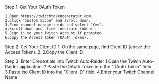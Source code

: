 Step 1: Get Your OAuth Token

    1.Open https://twitchtokengenerator.com.
    2.Click "Custom Scope" and scroll down.
    3.Find channel:manage:raids and select "Yes".
    4.Scroll down and click "Generate Token!".
    5.Sign in to your Twitch account if prompted.
    6.Copy the Access Token (OAuth Token).

Step 2: Get Your Client ID
        1. On the same page, find Client ID (above the Access Token).
        2. 2.Copy the Client ID.

Step 3: Enter Credentials into Twitch Auto-Raider
  	1.Open the Twitch Auto-Raider application.
  	2.Paste the OAuth Token into the "OAuth Token" field.
 	3.Paste the Client ID into the "Client ID" field.
  	4.Enter your Twitch Channel Name
